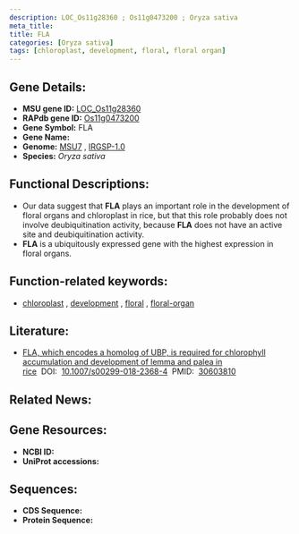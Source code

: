 ```yaml
---
description: LOC_Os11g28360 ; Os11g0473200 ; Oryza sativa
meta_title:
title: FLA
categories: [Oryza sativa]
tags: [chloroplast, development, floral, floral organ]
---
```


## Gene Details:
- **MSU gene ID:** [LOC_Os11g28360](http://rice.uga.edu/cgi-bin/ORF_infopage.cgi?orf=LOC_Os11g28360)  
- **RAPdb gene ID:** [Os11g0473200](https://rapdb.dna.affrc.go.jp/locus/?name=Os11g0473200)  
- **Gene Symbol:** FLA
- **Gene Name:**
- **Genome:**  [MSU7](http://rice.uga.edu/)&nbsp;,&nbsp;[IRGSP-1.0](https://rapdb.dna.affrc.go.jp/download/irgsp1.html)
- **Species:** *Oryza sativa*

## Functional Descriptions:
   - Our data suggest that **FLA** plays an important role in the development of floral organs and chloroplast in rice, but that this role probably does not involve deubiquitination activity, because **FLA** does not have an active site and deubiquitination activity.
   - **FLA** is a ubiquitously expressed gene with the highest expression in floral organs.

## Function-related keywords:
   - [chloroplast](/tags/chloroplast/)&nbsp;,&nbsp;[development](/tags/development/)&nbsp;,&nbsp;[floral](/tags/floral/)&nbsp;,&nbsp;[floral-organ](/tags/floral-organ/)

## Literature:
   - [FLA, which encodes a homolog of UBP, is required for chlorophyll accumulation and development of lemma and palea in rice](https://www.doi.org/10.1007/s00299-018-2368-4)&nbsp;&nbsp;DOI:&nbsp;&nbsp;[10.1007/s00299-018-2368-4](https://www.doi.org/10.1007/s00299-018-2368-4)&nbsp;&nbsp;PMID:&nbsp;&nbsp;[30603810](https://pubmed.ncbi.nlm.nih.gov/30603810/)

## Related News:

## Gene Resources:
- **NCBI ID:**  []()
- **UniProt accessions:** [](https://www.uniprot.org/uniprotkb//entry)

## Sequences:
- **CDS Sequence:**
- **Protein Sequence:**
